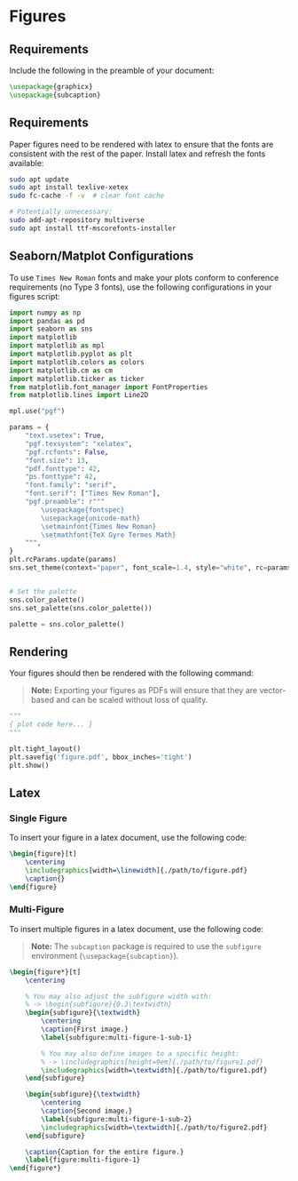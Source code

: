 # Figures

## Requirements

Include the following in the preamble of your document:

```latex
\usepackage{graphicx}
\usepackage{subcaption}
```

## Requirements

Paper figures need to be rendered with latex to ensure that the fonts are consistent with the rest of the paper. Install latex and refresh the fonts available:

```bash
sudo apt update
sudo apt install texlive-xetex
sudo fc-cache -f -v  # clear font cache

# Potentially unnecessary:
sudo add-apt-repository multiverse
sudo apt install ttf-mscorefonts-installer
```

## Seaborn/Matplot Configurations

To use `Times New Roman` fonts and make your plots conform to conference requirements (no Type 3 fonts), use the following configurations in your figures script:

```python
import numpy as np
import pandas as pd
import seaborn as sns
import matplotlib
import matplotlib as mpl
import matplotlib.pyplot as plt
import matplotlib.colors as colors
import matplotlib.cm as cm
import matplotlib.ticker as ticker
from matplotlib.font_manager import FontProperties
from matplotlib.lines import Line2D

mpl.use("pgf")

params = {
    "text.usetex": True,
    "pgf.texsystem": "xelatex",
    "pgf.rcfonts": False,
    "font.size": 13,
    "pdf.fonttype": 42,
    "ps.fonttype": 42,
    "font.family": "serif",
    "font.serif": ["Times New Roman"],
    "pgf.preamble": r"""
        \usepackage{fontspec}
        \usepackage{unicode-math}
        \setmainfont{Times New Roman}
        \setmathfont{TeX Gyre Termes Math}
    """,
}
plt.rcParams.update(params)
sns.set_theme(context="paper", font_scale=1.4, style="white", rc=params)


# Set the palette
sns.color_palette()
sns.set_palette(sns.color_palette())

palette = sns.color_palette()
```

## Rendering

Your figures should then be rendered with the following command:

> **Note:** Exporting your figures as PDFs will ensure that they are vector-based and can be scaled without loss of quality.

```python
"""
{ plot code here... }
"""

plt.tight_layout()
plt.savefig('figure.pdf', bbox_inches='tight')
plt.show()
```

## Latex

### Single Figure

To insert your figure in a latex document, use the following code:

```latex
\begin{figure}[t]
    \centering
    \includegraphics[width=\linewidth]{./path/to/figure.pdf}
    \caption{}
\end{figure}
```

### Multi-Figure

To insert multiple figures in a latex document, use the following code:

> **Note:** The `subcaption` package is required to use the `subfigure` environment (`\usepackage{subcaption}`).

```latex
\begin{figure*}[t]
    \centering

    % You may also adjust the subfigure width with:
    % -> \begin{subfigure}{0.3\textwidth}
    \begin{subfigure}{\textwidth}
        \centering
        \caption{First image.}
        \label{subfigure:multi-figure-1-sub-1}

        % You may also define images to a specific height:
        % -> \includegraphics[height=9em]{./path/to/figure1.pdf}
        \includegraphics[width=\textwidth]{./path/to/figure1.pdf}
    \end{subfigure}

    \begin{subfigure}{\textwidth}
        \centering
        \caption{Second image.}
        \label{subfigure:multi-figure-1-sub-2}
        \includegraphics[width=\textwidth]{./path/to/figure2.pdf}
    \end{subfigure}

    \caption{Caption for the entire figure.}
    \label{figure:multi-figure-1}
\end{figure*}
```
